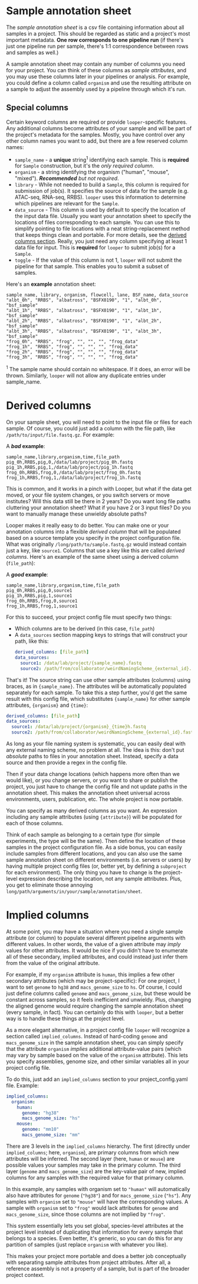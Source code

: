 # Sample annotation sheet

The *sample annotation sheet* is a csv file containing information about all samples in a project.
This should be regarded as static and a project's most important metadata.
**One row corresponds to one pipeline run** (if there's just one pipeline run per sample, there's 1:1 correspondence between rows and samples as well.)

A sample annotation sheet may contain any number of columns you need for your project.
You can think of these columns as *sample attributes*, and you may use these columns later in your pipelines or analysis.
For example, you could define a column called `organism` and use the resulting attribute on a sample to adjust the assembly used by a pipeline through which it's run.

## Special columns

Certain keyword columns are required or provide `looper`-specific features.
Any additional columns become attributes of your sample and will be part of the project's metadata for the samples.
Mostly, you have control over any other column names you want to add, but there are a few reserved column names:

- `sample_name` - a **unique** string<sup>1</sup> identifying each sample. This is **required** for `Sample` construction,
but it's the *only required column*.
- `organism` - a string identifying the organism ("human", "mouse", "mixed"). ***Recommended** but not required*.
- `library` - While not needed to build a `Sample`, this column is required for submission of job(s).
It specifies the source of data for the sample (e.g. ATAC-seq, RNA-seq, RRBS).
`looper` uses this information to determine which pipelines are relevant for the `Sample`.
- `data_source` - This column is used by default to specify the location of the input data file.
Usually you want your annotation sheet to specify the locations of files corresponding to each sample.
You can use this to simplify pointing to file locations with a neat string-replacement method that keeps things clean and portable.
For more details, see the [derived columns section](#derived-columns).
Really, you just need any column specifying at least 1 data file for input. This is **required** for `looper` to submit job(s) for a `Sample`.
- `toggle` - If the value of this column is not 1, `looper` will not submit the pipeline for that sample.
This enables you to submit a subset of samples.

Here's an **example** annotation sheet:

```CSV
sample_name, library, organism, flowcell, lane, BSF_name, data_source
"albt_0h", "RRBS", "albatross", "BSFX0190", "1", "albt_0h", "bsf_sample"
"albt_1h", "RRBS", "albatross", "BSFX0190", "1", "albt_1h", "bsf_sample"
"albt_2h", "RRBS", "albatross", "BSFX0190", "1", "albt_2h", "bsf_sample"
"albt_3h", "RRBS", "albatross", "BSFX0190", "1", "albt_3h", "bsf_sample"
"frog_0h", "RRBS", "frog", "", "", "", "frog_data"
"frog_1h", "RRBS", "frog", "", "", "", "frog_data"
"frog_2h", "RRBS", "frog", "", "", "", "frog_data"
"frog_3h", "RRBS", "frog", "", "", "", "frog_data"

```

<sup>1</sup> The sample name should contain no whitespace. If it does, an error will be thrown.
Similarly, `looper` will not allow any duplicate entries under sample_name.


# Derived columns

On your sample sheet, you will need to point to the input file or files for each sample.
Of course, you could just add a column with the file path, like `/path/to/input/file.fastq.gz`. For example:

A ***bad* example**:

```CSV
sample_name,library,organism,time,file_path
pig_0h,RRBS,pig,0,/data/lab/project/pig_0h.fastq
pig_1h,RRBS,pig,1,/data/lab/project/pig_1h.fastq
frog_0h,RRBS,frog,0,/data/lab/project/frog_0h.fastq
frog_1h,RRBS,frog,1,/data/lab/project/frog_1h.fastq
```

This is common, and it works in a pinch with Looper, but what if the data get moved, or your file system changes, or you switch servers or move institutes?
Will this data still be there in 2 years? Do you want long file paths cluttering your annotation sheet?
What if you have 2 or 3 input files? Do you want to manually manage these unwieldy absolute paths?

Looper makes it really easy to do better. You can make one or your annotation columns into a flexible *derived column*
that will be populated based on a source template you specify in the project configuration file.
What was originally `/long/path/to/sample.fastq.gz` would instead contain just a key, like `source1`.
Columns that use a key like this are called *derived columns*.
Here's an example of the same sheet using a derived column (`file_path`):

A ***good* example**:
```CSV
sample_name,library,organism,time,file_path
pig_0h,RRBS,pig,0,source1
pig_1h,RRBS,pig,1,source1
frog_0h,RRBS,frog,0,source1
frog_1h,RRBS,frog,1,source1
```

For this to succeed, your project config file must specify two things:
- Which columns are to be derived (in this case, ``file_path``)
- A `data_sources` section mapping keys to strings that will construct your path, like this:
    ```yaml
    derived_columns: [file_path]
    data_sources:
      source1: /data/lab/project/{sample_name}.fastq
      source2: /path/from/collaborator/weirdNamingScheme_{external_id}.fastq
    ```

That's it! The source string can use other sample attributes (columns) using braces, as in `{sample_name}`.
The attributes will be automatically populated separately for each sample.
To take this a step further, you'd get the same result with this config file,
which substitutes `{sample_name}` for other sample attributes, `{organism}` and `{time}`:

```yaml
derived_columns: [file_path]
data_sources:
  source1: /data/lab/project/{organism}_{time}h.fastq
  source2: /path/from/collaborator/weirdNamingScheme_{external_id}.fastq
```

As long as your file naming system is systematic, you can easily deal with any external naming scheme, no problem at all.
The idea is this: don't put *absolute* paths to files in your annotation sheet.
Instead, specify a data source and then provide a regex in the config file.

Then if your data change locations (which happens more often than we would like), or you change servers,
or you want to share or publish the project, you just have to change the config file and not update paths in the annotation sheet.
This makes the annotation sheet universal across environments, users, publication, etc. The whole project is now portable.

You can specify as many derived columns as you want. An expression including any sample attributes (using `{attribute}`) will be populated for each of those columns.

Think of each sample as belonging to a certain type (for simple experiments, the type will be the same).
Then define the location of these samples in the project configuration file.
As a side bonus, you can easily include samples from different locations, and you can also use the same sample annotation sheet on different environments
(i.e. servers or users) by having multiple project config files (or, better yet, by defining a `subproject` for each environment).
The only thing you have to change is the project-level expression describing the location, not any sample attributes.
Plus, you get to eliminate those annoying `long/path/arguments/in/your/sample/annotation/sheet`.



# Implied columns

At some point, you may have a situation where you need a single sample attribute (or column)
to populate several different pipeline arguments with different values.
In other words, the value of a given attribute may *imply* values for other attributes.
It would be nice if you didn't have to enumerate all of these secondary, implied attributes,
and could instead just infer them from the value of the original attribute.

For example, if my `organism` attribute is `human`, this implies a few other secondary attributes
(which may be project-specific): For one project, I want to set `genome` to `hg38` and `macs_genome_size` to `hs`.
Of course, I could just define columns called `genome` and `macs_genome_size`, but these would be constant across samples, so it feels inefficient and unwieldy.
Plus, changing the aligned genome would require changing the sample annotation sheet (every sample, in fact).
You can certainly do this with `looper`, but a better way is to handle these things at the project level.

As a more elegant alternative, in a project config file `looper` will recognize a section called `implied_columns`.
Instead of hard-coding `genome` and `macs_genome_size` in the sample annotation sheet,
you can simply specify that the attribute `organism` *implies* additional attribute-value pairs
(which may vary by sample based on the value of the `organism` attribute).
This lets you specify assemblies, genome size, and other similar variables all in your project config file.

To do this, just add an `implied_columns` section to your project_config.yaml file. Example:

```yaml
implied_columns:
  organism:
    human:
      genome: "hg38"
      macs_genome_size: "hs"
    mouse:
      genome: "mm10"
      macs_genome_size: "mm"
```

There are 3 levels in the `implied_columns` hierarchy.
The first (directly under `implied_columns`; here, `organism`), are primary columns from which new attributes will be inferred.
The second layer (here, `human` or `mouse`) are possible values your samples may take in the primary column.
The third layer (`genome` and `macs_genome_size`) are the key-value pair of new, implied columns
for any samples with the required value for that primary column.

In this example, any samples with organism set to `"human"` will automatically also have attributes for `genome` (`"hg38"`) and for `macs_genome_size` (`"hs"`).
Any samples with `organism` set to `"mouse"` will have the corresponding values.
A sample with `organism` set to `"frog"` would lack attributes for `genome` and `macs_genome_size`, since those columns are not implied by `"frog"`.

This system essentially lets you set global, species-level attributes at the project level instead of duplicating
that information for every sample that belongs to a species.
Even better, it's generic, so you can do this for any partition of samples (just replace `organism` with whatever you like).

This makes your project more portable and does a better job conceptually with separating sample attributes from project attributes.
After all, a reference assembly is not a property of a sample, but is part of the broader project context.
